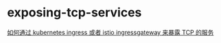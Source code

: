 # exposing-tcp-services

[如何通过 kubernetes ingress 或者 istio ingressgateway 来暴露 TCP 的服务](https://xcbeyond.cn/blog/cloudnative/exposing-tcp-services/)